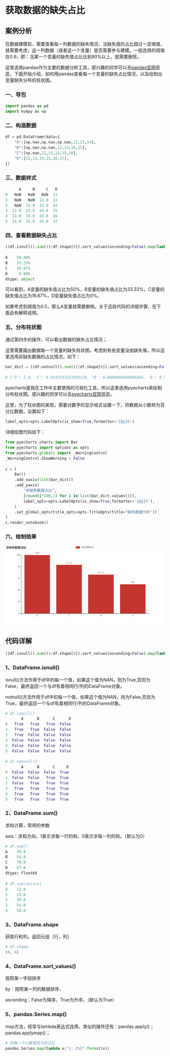 # 获取数据的缺失占比

## 案例分析

在数据建模前，需要查看每一列数据的缺失情况，当缺失值的占比超过一定阈值，就需要考虑，这一列数据（或者这一个变量）是否需要参与建模。一般选用的阈值在0.9，即：当某一个变量的缺失值占比达到90%以上，就需要删除。

这里选用pandas作为主要的数据分析工具，感兴趣的同学可以去[pandas官网](https://pandas.pydata.org/docs/user_guide/10min.html)逛逛，下面开始介绍，如何用pandas查看每一个变量的缺失占比情况，以及绘制出变量缺失分布的柱状图。

### 一、导包

```python
import pandas as pd
import numpy as np
```

### 二、构造数据

```python
df = pd.DataFrame(data={
    "A":[np.nan,np.nan,np.nan,12,13,14],
    "B":[np.nan,np.nan,12,13,14,15],
    "C":[np.nan,12,13,14,15,16],
    "D":[12,13,14,15,16,17],
})
```

### 三、数据样式

```python
      A     B     C   D
0   NaN   NaN   NaN  12
1   NaN   NaN  12.0  13
2   NaN  12.0  13.0  14
3  12.0  13.0  14.0  15
4  13.0  14.0  15.0  16
5  14.0  15.0  16.0  17
```

### 四、查看数据缺失占比

```python
((df.isnull().sum())/df.shape[0]).sort_values(ascending=False).map(lambda x:"{:.2%}".format(x))

A    50.00%
B    33.33%
C    16.67%
D     0.00%
dtype: object
```

可以看到，A变量的缺失值占比为50%，B变量的缺失值占比为33.33%，C变量的缺失值占比为16.67%，D变量缺失值占比为0%。

如果考虑到阈值为0.5，那么A变量就需要删除。关于这段代码的详细步骤，在下面会有解释说明。

### 五、分布柱状图

通过第四步的操作，可以看出数据的缺失占比情况；

这里需要画出数据每一个变量的缺失柱状图，考虑到有些变量没由缺失值，所以这里选用非缺失数据的占比情况，如下：

```python
bar_dict = ((df.notnull().sum())/df.shape[0]).sort_values(ascending=False).to_dict()

# {'D': 1.0, 'C': 0.8333333333333334, 'B': 0.6666666666666666, 'A': 0.5}
```

pyecharts是我在工作中主要使用的可视化工具，所以这里选用pyecharts来绘制分布柱状图。感兴趣的同学可以去[pyecharts官网](https://gallery.pyecharts.org/#/README)逛逛。

这里，为了柱状图的美观，需要对数字的显示格式设置一下，将数据从小数转为百分比数据，设置如下：

```python
label_opts=opts.LabelOpts(is_show=True,formatter='{@y}%')
```

详细绘图代码如下：

```python
from pyecharts.charts import Bar
from pyecharts import options as opts
from pyecharts.globals import _WarningControl
_WarningControl.ShowWarning = False

c = (
    Bar()
    .add_xaxis(list(bar_dict))
    .add_yaxis(
        "非缺失数据占比",
        [round(i*100,2) for i in list(bar_dict.values())],
        label_opts=opts.LabelOpts(is_show=True,formatter='{@y}%'),
    )
    .set_global_opts(title_opts=opts.TitleOpts(title="缺失数据分析"))
)
c.render_notebook()
```

### 六、绘制结果

![缺失数据分析](./图片/缺失数据分析.png)

## 代码详解

```python
((df.isnull().sum())/df.shape[0]).sort_values(ascending=False).map(lambda x:"{:.2%}".format(x))
```

### 1、DataFrame.isnull()

isnull()方法作用于df中的每一个值，如果这个值为NAN，则为True,否则为False，最终返回一个与df有着相同行/列的DataFrame对象。

notnull()方法作用于df中的每一个值，如果这个值为NAN，则为False,否则为True，最终返回一个与df有着相同行/列的DataFrame对象。

```python
# df.isnull()
	   A      B      C      D
0   True   True   True  False
1   True   True  False  False
2   True  False  False  False
3  False  False  False  False
4  False  False  False  False
5  False  False  False  False

# df.notnull()
       A      B      C     D
0  False  False  False  True
1  False  False   True  True
2  False   True   True  True
3   True   True   True  True
4   True   True   True  True
5   True   True   True  True
```

### 2、DataFrame.sum()

求和计算，常用的参数

axis：求和方向，1表示求每一行的和，0表示求每一列的和。（默认为0）

```python
# df.sum()
A    39.0
B    54.0
C    70.0
D    87.0
dtype: float64

# df.sum(axis=1)
0    12.0
1    25.0
2    39.0
3    54.0
4    58.0
```

### 3、DataFrame.shape

获取行和列，返回元组（行，列）

```python
# df.shape
(6, 4)
```

### 4、DataFrame.sort_values()

按照某一字段排序

by：按照某一列的数据排序，

ascending：False为降序，True为升序，（默认为True）

### 5、pandas.Series.map()

map方法，经常与lambda表达式连用，类似的操作还有：pandas.apply()；pandas.applymap()；

```python
# 将每一个小数值变为百分比
pandas.Series.map(lambda x:"{:.2%}".format(x))
```

